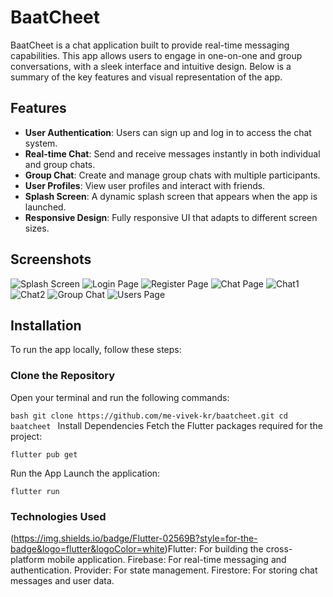 # BaatCheet

BaatCheet is a chat application built to provide real-time messaging capabilities. This app allows users to engage in one-on-one and group conversations, with a sleek interface and intuitive design. Below is a summary of the key features and visual representation of the app.

## Features

- **User Authentication**: Users can sign up and log in to access the chat system.
- **Real-time Chat**: Send and receive messages instantly in both individual and group chats.
- **Group Chat**: Create and manage group chats with multiple participants.
- **User Profiles**: View user profiles and interact with friends.
- **Splash Screen**: A dynamic splash screen that appears when the app is launched.
- **Responsive Design**: Fully responsive UI that adapts to different screen sizes.

## Screenshots

![Splash Screen](https://github.com/me-vivek-kr/baatcheet/blob/main/assets/Screenshot/SplashScreen.jpg)
![Login Page](https://github.com/me-vivek-kr/baatcheet/blob/main/assets/Screenshot/Login_Page.jpg)
![Register Page](https://github.com/me-vivek-kr/baatcheet/blob/main/assets/Screenshot/Register_Page.jpg)
![Chat Page](https://github.com/me-vivek-kr/baatcheet/blob/main/assets/Screenshot/Chat_Page.jpg)
![Chat1](https://github.com/me-vivek-kr/baatcheet/blob/main/assets/Screenshot/Chat1.jpg)
![Chat2](https://github.com/me-vivek-kr/baatcheet/blob/main/assets/Screenshot/Chat2.jpg)
![Group Chat](https://github.com/me-vivek-kr/baatcheet/blob/main/assets/Screenshot/Group_ChatPage.jpg)
![Users Page](https://github.com/me-vivek-kr/baatcheet/blob/main/assets/Screenshot/Users_Page.jpg)

## Installation

To run the app locally, follow these steps:

### Clone the Repository

Open your terminal and run the following commands:

``bash
git clone https://github.com/me-vivek-kr/baatcheet.git
cd baatcheet
``
Install Dependencies
Fetch the Flutter packages required for the project:

```
flutter pub get
```
Run the App
Launch the application:
```
flutter run
```

### Technologies Used

(https://img.shields.io/badge/Flutter-02569B?style=for-the-badge&logo=flutter&logoColor=white)Flutter: For building the cross-platform mobile application.
Firebase: For real-time messaging and authentication.
Provider: For state management.
Firestore: For storing chat messages and user data.
